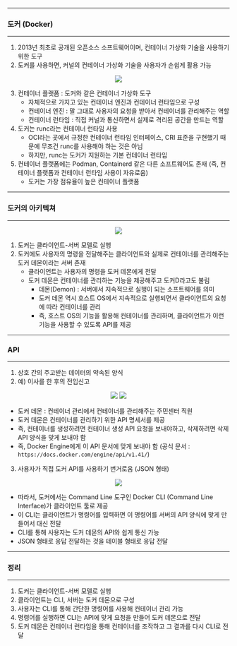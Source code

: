 -----
### 도커 (Docker)
-----
1. 2013년 최초로 공개된 오픈소스 소프트웨어이며, 컨테이너 가상화 기술을 사용하기 위한 도구
2. 도커를 사용하면, 커널의 컨테이너 가상화 기술을 사용자가 손쉽게 활용 가능
<div align="center">
<img src="https://github.com/user-attachments/assets/894fab4b-9769-43d1-8a91-6220f97facc4">
</div>

3. 컨테이너 플랫폼 : 도커와 같은 컨테이너 가상화 도구
   - 자체적으로 가지고 있는 컨테이너 엔진과 컨테이너 런타임으로 구성
   - 컨테이너 엔진 : 말 그대로 사용자의 요청을 받아서 컨테이너를 관리해주는 역할
   - 컨테이너 런타임 : 직접 커널과 통신하면서 실제로 격리된 공간을 만드는 역할
4. 도커는 runc라는 컨테이너 런타임 사용
   - OCI라는 곳에서 규정한 컨테이너 런타임 인터페이스, CRI 표준을 구현했기 때문에 무조건 runc를 사용해야 하는 것은 아님
   - 하지만, runc는 도커가 지원하는 기본 컨테이너 런타임
5. 컨테이너 플랫폼에는 Podman, Containerd 같은 다른 소프트웨어도 존재 (즉, 컨테이너 플랫폼과 컨테이너 런타임 사용이 자유로움)
   - 도커는 가장 점유율이 높은 컨테이너 플랫폼

-----
### 도커의 아키텍쳐
-----
<div align="center">
<img src="https://github.com/user-attachments/assets/467823b7-4fc3-4ecb-8d5f-72904bc32ac6">
</div>

1. 도커는 클라이언트-서버 모델로 실행
2. 도커에도 사용자의 명령을 전달해주는 클라이언트와 실제로 컨테이너를 관리해주는 도커 데몬이라는 서버 존재
   - 클라이언트는 사용자의 명령을 도커 데몬에게 전달
   - 도커 데몬은 컨테이너를 관리하는 기능을 제공해주고 도커D라고도 불림
     + 데몬(Demon) : 서버에서 지속적으로 실행이 되는 소프트웨어를 의미
     + 도커 데몬 역시 호스트 OS에서 지속적으로 실행되면서 클라이언트의 요청에 따라 컨테이너를 관리
     + 즉, 호스트 OS의 기능을 활용해 컨테이너를 관리하며, 클라이언트가 이런 기능을 사용할 수 있도록 API를 제공
    
-----
### API
-----
1. 상호 간의 주고받는 데이터의 약속된 양식
2. 예) 이사를 한 후의 전입신고
<div align="center">
<img src="https://github.com/user-attachments/assets/c7ad4785-b06f-42ac-ae8a-614c1ebb3ae8">
<img src="https://github.com/user-attachments/assets/0620ed9f-98cd-405c-a776-8bd890c26712">
</div>

  - 도커 데몬 : 컨테이너 관리에서 컨테이너를 관리해주는 주민센터 직원
  - 도커 데몬은 컨테이너를 관리하기 위한 API 명세서를 제공
  - 즉, 컨테이너를 생성하려면 컨테이너 생성 API 요청을 보내야하고, 삭제하려면 삭제 API 양식을 맞게 보내야 함
  - 즉, Docker Engine에게 이 API 문서에 맞게 보내야 함 (공식 문서 : ```https://docs.docker.com/engine/api/v1.41/```)

3. 사용자가 직접 도커 API를 사용하기 번거로움 (JSON 형태)
<div align="center">
<img src="https://github.com/user-attachments/assets/997e4995-78c1-4f4a-9a38-9bcc51873a81">
</div>

   - 따라서, 도커에서는 Command Line 도구인 Docker CLI (Command Line Interface)가 클라이언트 툴로 제공
   - 이 CLI는 클라이언트가 명령어를 입력하면 이 명령어를 서버의 API 양식에 맞게 만들어서 대신 전달
   - CLI를 통해 사용자는 도커 데몬의 API와 쉽게 통신 가능
   - JSON 형태로 응답 전달하는 것을 테이블 형태로 응답 전달

-----
### 정리
-----
1. 도커는 클라이언트-서버 모델로 실행
2. 클라이언트는 CLI, 서버는 도커 데몬으로 구성
3. 사용자는 CLI를 통해 간단한 명령어를 사용해 컨테이너 관리 가능
4. 명령어를 실행하면 CLI는 API에 맞게 요청을 만들어 도커 데몬으로 전달
5. 도커 데몬은 컨테이너 런타임을 통해 컨테이너를 조작하고 그 결과를 다시 CLI로 전달
